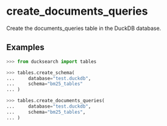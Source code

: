 # create_documents_queries

Create the documents_queries table in the DuckDB database.





## Examples

```python
>>> from ducksearch import tables

>>> tables.create_schema(
...     database="test.duckdb",
...     schema="bm25_tables"
... )

>>> tables.create_documents_queries(
...     database="test.duckdb",
...     schema="bm25_tables",
... )
```

